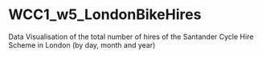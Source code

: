 # WCC1_w5_LondonBikeHires
 Data Visualisation of the total number of hires of the Santander Cycle Hire Scheme in London (by day, month and year)
